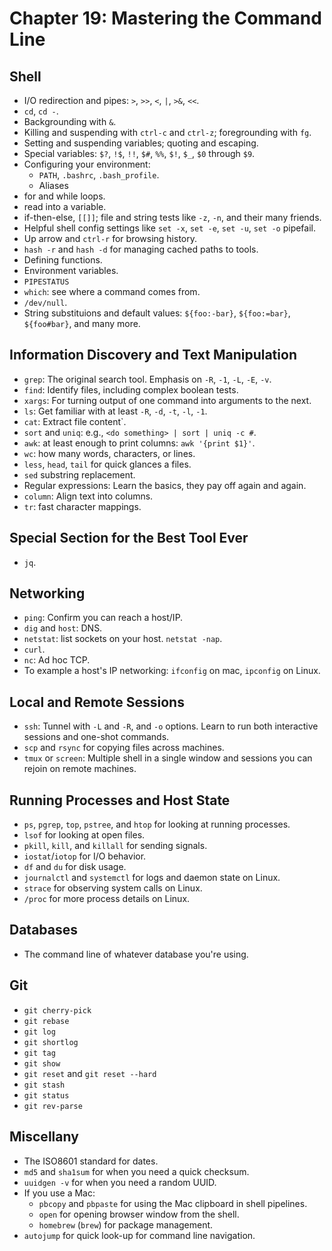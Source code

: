 # Chapter 19: Mastering the Command Line

## Shell

* I/O redirection and pipes: `>`, `>>`, `<`, `|`, `>&`, `<<`.
* `cd`, `cd -`.
* Backgrounding with `&`.
* Killing and suspending with `ctrl-c` and `ctrl-z`; foregrounding with `fg`.
* Setting and suspending variables; quoting and escaping.
* Special variables: `$?`, `!$`, `!!`, `$#`, `%%`, `$!`, `$_`, `$0` through `$9`.
* Configuring your environment:
  * `PATH`, `.bashrc`, `.bash_profile`.
  * Aliases
* for and while loops.
* read into a variable.
* if-then-else, `[[]]`; file and string tests like `-z`, `-n`, and their many friends.
* Helpful shell config settings like `set -x`, `set -e`, `set -u`, `set -o` pipefail.
* Up arrow and `ctrl-r` for browsing history.
* `hash -r` and `hash -d` for managing cached paths to tools.
* Defining functions.
* Environment variables.
* `PIPESTATUS`
* `which`: see where a command comes from.
* `/dev/null`.
* String substituions and default values: `${foo:-bar}`, `${foo:=bar}`, `${foo#bar}`, and many more.

## Information Discovery and Text Manipulation

* `grep`: The original search tool. Emphasis on `-R`, `-1`, `-L`, `-E`, `-v`.
* `find`: Identify files, including complex boolean tests.
* `xargs`: For turning output of one command into arguments to the next.
* `ls`: Get familiar with at least `-R`, `-d`, `-t`, `-l`, `-1`.
* `cat`: Extract file content`.
* `sort` and `uniq`: e.g., `<do something> | sort | uniq -c #`.
* `awk`: at least enough to print columns: `awk '{print $1}'`.
* `wc`: how many words, characters, or lines.
* `less`, `head`, `tail` for quick glances a files.
* `sed` substring replacement.
* Regular expressions: Learn the basics, they pay off again and again.
* `column`: Align text into columns.
* `tr`: fast character mappings.

## Special Section for the Best Tool Ever

* `jq`.

## Networking

* `ping`: Confirm you can reach a host/IP.
* `dig` and `host`: DNS.
* `netstat`: list sockets on your host. `netstat -nap`.
* `curl`.
* `nc`: Ad hoc TCP.
* To example a host's IP networking: `ifconfig` on mac, `ipconfig` on Linux.

## Local and Remote Sessions

* `ssh`: Tunnel with `-L` and `-R`, and `-o` options. Learn to run both interactive sessions and one-shot commands.
* `scp` and `rsync` for copying files across machines.
* `tmux` or `screen`: Multiple shell in a single window and sessions you can rejoin on remote machines.

## Running Processes and Host State

* `ps`, `pgrep`, `top`, `pstree`, and `htop` for looking at running processes.
* `lsof` for looking at open files.
* `pkill`, `kill`, and `killall` for sending signals.
* `iostat`/`iotop` for I/O behavior.
* `df` and `du` for disk usage.
* `journalctl` and `systemctl` for logs and daemon state on Linux.
* `strace` for observing system calls on Linux.
* `/proc` for more process details on Linux.

## Databases

* The command line of whatever database you're using.

## Git

* `git cherry-pick`
* `git rebase`
* `git log`
* `git shortlog`
* `git tag`
* `git show`
* `git reset` and `git reset --hard`
* `git stash`
* `git status`
* `git rev-parse`

## Miscellany

* The ISO8601 standard for dates.
* `md5` and `sha1sum` for when you need a quick checksum.
* `uuidgen -v` for when you need a random UUID.
* If you use a Mac:
  * `pbcopy` and `pbpaste` for using the Mac clipboard in shell pipelines.
  * `open` for opening browser window from the shell.
  * `homebrew` (`brew`) for package management.
* `autojump` for quick look-up for command line navigation.
